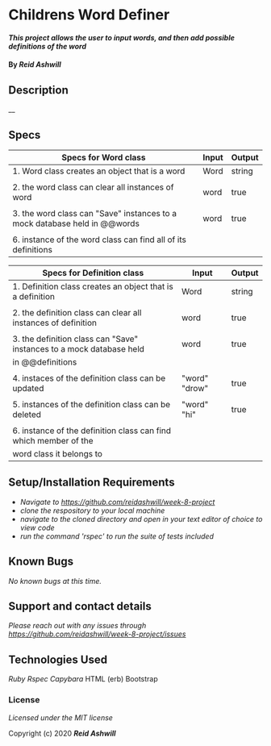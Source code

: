 # Childrens Word Definer

#### _This project allows the user to input words, and then add possible definitions of the word_

#### By _**Reid Ashwill**_

## Description

__
## Specs
| Specs  for Word class                                                          | Input         | Output |
|--------------------------------------------------------------------------------|---------------|--------|
| 1. Word class creates an object that is a word                                 | Word          | string |
|                                                                                |               |        |
| 2. the word class can clear all instances of word                              | word          | true   |
|                                                                                |               |        |
| 3. the word class can "Save" instances to a mock database held in @@words      | word          | true   |
|                                                                                |               |        |
| 6. instance of the word class can find all of its definitions                  |               |        |


| Specs for Definition class                                                     | Input         | Output |
|--------------------------------------------------------------------------------|---------------|--------|
| 1. Definition class creates an object that is a definition                     | Word          | string |
|                                                                                |               |        |
| 2. the definition class can clear all instances of definition                  | word          | true   |
|                                                                                |               |        |
| 3. the definition class can "Save" instances to a mock database held           | word          | true   | 
|    in @@definitions                                                            |               |        |
|                                                                                |               |        |
| 4. instaces of the definition class can be updated                             | "word" "drow" | true   |
|                                                                                |               |        |
| 5. instances of the definition class can be deleted                            | "word" "hi"   | true   |
|                                                                                |               |        |
| 6. instance of the definition class can find which member of the               |               |        |
|    word class it belongs to                                                    |               |        |



## Setup/Installation Requirements

* _Navigate to https://github.com/reidashwill/week-8-project_
* _clone the respository to your local machine_
* _navigate to the cloned directory and open in your text editor of choice to view code_
* _run the command 'rspec' to run the suite of tests included_



## Known Bugs

_No known bugs at this time._

## Support and contact details

_Please reach out with any issues through https://github.com/reidashwill/week-8-project/issues_

## Technologies Used

_Ruby_
_Rspec_
_Capybara_
HTML (erb)
Bootstrap

### License

*Licensed under the MIT license*

Copyright (c) 2020 **_Reid Ashwill_**